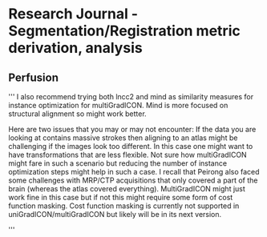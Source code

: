 # Research Journal - Segmentation/Registration metric derivation, analysis

## Perfusion

'''
I also recommend trying both lncc2 and mind as similarity measures for instance optimization for multiGradICON. Mind is more focused on structural alignment so might work better.

Here are two issues that you may or may not encounter:
If the data you are looking at contains massive strokes then aligning to an atlas might be challenging if the images look too different. In this case one might want to have transformations that are less flexible. Not sure how multiGradICON might fare in such a scenario but reducing the number of instance optimization steps might help in such a case.
I recall that Peirong also faced some challenges with MRP/CTP acquisitions that only covered a part of the brain (whereas the atlas covered everything). MultiGradICON might just work fine in this case but if not this might require some form of cost function masking. Cost function masking is currently not supported in uniGradICON/multiGradICON but likely will be in its next version. 

'''